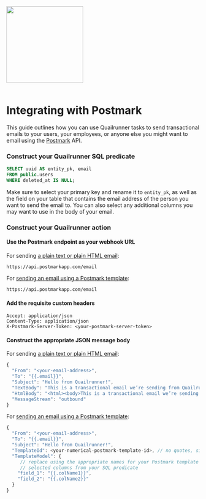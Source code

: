 <img src="https://assets.postmarkapp.com/packs/images/application/logo-84e5b009.svg" width="200" style="margin-bottom: 16px;">

# Integrating with Postmark

This guide outlines how you can use Quailrunner tasks to send transactional emails to your users, your employees, or anyone else you might want to email using the [Postmark](https://www.postmarkapp.com) API.

### Construct your Quailrunner SQL predicate

```sql
SELECT uuid AS entity_pk, email
FROM public.users
WHERE deleted_at IS NULL;
```

Make sure to select your primary key and rename it to `entity_pk`, as well as the field on your table that contains the email address of the person you want to send the email to. You can also select any additional columns you may want to use in the body of your email.

### Construct your Quailrunner action

#### Use the Postmark endpoint as your webhook URL

For sending [a plain text or plain HTML email](https://postmarkapp.com/developer/api/email-api#send-a-single-email):

```
https://api.postmarkapp.com/email
```

For [sending an email using a Postmark template](https://postmarkapp.com/developer/api/templates-api#email-with-template):

```
https://api.postmarkapp.com/email
```

#### Add the requisite custom headers

```
Accept: application/json
Content-Type: application/json
X-Postmark-Server-Token: <your-postmark-server-token>
```

#### Construct the appropriate JSON message body

For sending [a plain text or plain HTML email](https://postmarkapp.com/developer/api/email-api#send-a-single-email):

```js
{
  "From": "<your-email-address>",
  "To": "{{.email}}",
  "Subject": "Hello from Quailrunner!",
  "TextBody": "This is a transactional email we’re sending from Quailrunner and Postmark!",
  "HtmlBody": "<html><body>This is a transactional email we’re sending from Quailrunner and Postmark!</body></html>",
  "MessageStream": "outbound"
}
```

For [sending an email using a Postmark template](https://postmarkapp.com/developer/api/templates-api#email-with-template):

```js
{
  "From": "<your-email-address>",
  "To": "{{.email}}",
  "Subject": "Hello from Quailrunner!",
  "TemplateId": <your-numerical-postmark-template-id>, // no quotes, since this is a number
  "TemplateModel": {
     // replace using the appropriate names for your Postmark template model and
     // selected columns from your SQL predicate
    "field_1": "{{.colName1}}",
    "field_2": "{{.colName2}}"
  }
}
```
